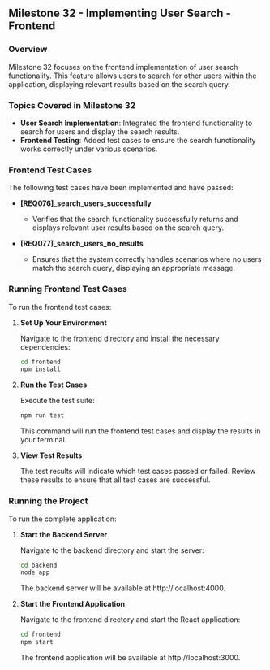 

## **Milestone 32 - Implementing User Search - Frontend**

### **Overview**

Milestone 32 focuses on the frontend implementation of user search functionality. This feature allows users to search for other users within the application, displaying relevant results based on the search query.

### **Topics Covered in Milestone 32**

- **User Search Implementation**: Integrated the frontend functionality to search for users and display the search results.
- **Frontend Testing**: Added test cases to ensure the search functionality works correctly under various scenarios.

### **Frontend Test Cases**

The following test cases have been implemented and have passed:

- **[REQ076]_search_users_successfully**
  - Verifies that the search functionality successfully returns and displays relevant user results based on the search query.

- **[REQ077]_search_users_no_results**
  - Ensures that the system correctly handles scenarios where no users match the search query, displaying an appropriate message.

### **Running Frontend Test Cases**

To run the frontend test cases:

1. **Set Up Your Environment**

   Navigate to the frontend directory and install the necessary dependencies:
   
   ```bash
   cd frontend
   npm install
   ```

2. **Run the Test Cases**

   Execute the test suite:
   
   ```bash
   npm run test
   ```

   This command will run the frontend test cases and display the results in your terminal.

3. **View Test Results**

   The test results will indicate which test cases passed or failed. Review these results to ensure that all test cases are successful.

### **Running the Project**

To run the complete application:

1. **Start the Backend Server**

   Navigate to the backend directory and start the server:
   
   ```bash
   cd backend
   node app
   ```

   The backend server will be available at http://localhost:4000.

2. **Start the Frontend Application**

   Navigate to the frontend directory and start the React application:
   
   ```bash
   cd frontend
   npm start
   ```

   The frontend application will be available at http://localhost:3000.
